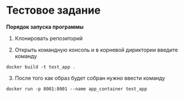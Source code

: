 <h1>Тестовое задание</h1>

**Порядок запуска программы**

1. Клонировать репозиторий

2. Открыть командную консоль и в корневой дириктории введите команду
 
```
docker build -t test_app .

```

3. После того как образ будет собран нужно ввести команду 
	
```
docker run -p 8001:8001 --name app_container test_app

```

